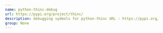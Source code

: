 ```yaml
---
name: python-thinc-debug
url: https://pypi.org/project/thinc/
description: debugging symbols for python-thinc URL : https://pypi.org/project/thinc/ Groups : None
group: None
---
```

